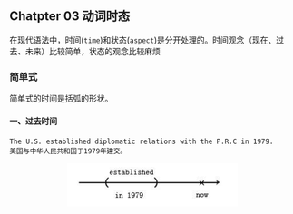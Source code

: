 ## Chatpter 03 动词时态

在现代语法中，时间(`time`)和状态(`aspect`)是分开处理的。时间观念（现在、过去、未来）比较简单，状态的观念比较麻烦

### 简单式

简单式的时间是括弧的形状。

#### 一、过去时间

```
The U.S. established diplomatic relations with the P.R.C in 1979.
美国与中华人民共和国于1979年建交。
```
<div style="text-align: center;">
	<img style="width: 300px" src="./images/1.png">
</div>